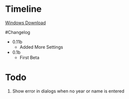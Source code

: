 # Timeline

[Windows Download](https://github.com/downloads/danwinkler/timeline/dtimeline0.11b.exe)

#Changelog

* 0.11b
    * Added More Settings
* 0.1b 
    * First Beta

# Todo

1. Show error in dialogs when no year or name is entered
